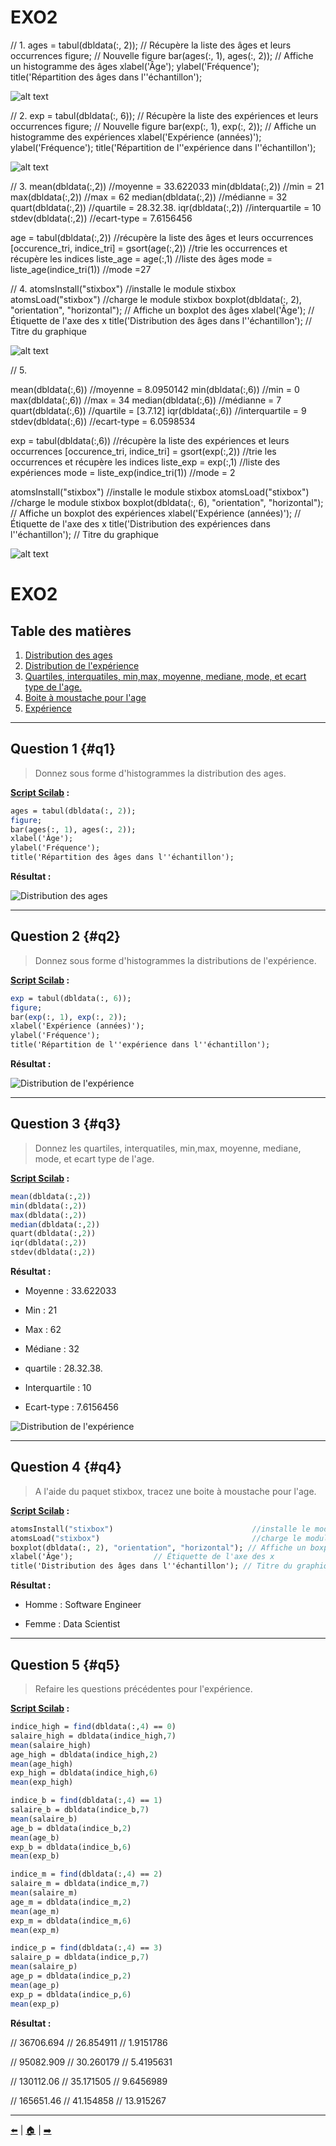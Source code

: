 # EXO2 



// 1.
ages = tabul(dbldata(:, 2)); // Récupère la liste des âges et leurs occurrences
figure;                       // Nouvelle figure
bar(ages(:, 1), ages(:, 2));  // Affiche un histogramme des âges
xlabel('Âge');
ylabel('Fréquence');
title('Répartition des âges dans l''échantillon');

![alt text](2.1.1-1.png)

// 2.
exp = tabul(dbldata(:, 6));    // Récupère la liste des expériences et leurs occurrences
figure;                        // Nouvelle figure
bar(exp(:, 1), exp(:, 2));     // Affiche un histogramme des expériences
xlabel('Expérience (années)');
ylabel('Fréquence');
title('Répartition de l''expérience dans l''échantillon');

![alt text](2.1.2-1.png)

// 3.
mean(dbldata(:,2))                                    //moyenne  =  33.622033
min(dbldata(:,2))                                     //min      =  21
max(dbldata(:,2))                                     //max      =  62
median(dbldata(:,2))                                  //médianne  =  32
quart(dbldata(:,2))                                   //quartile  = 28.32.38.
iqr(dbldata(:,2))                                     //interquartile = 10
stdev(dbldata(:,2))                                   //ecart-type = 7.6156456

age = tabul(dbldata(:,2))                             //récupère la liste des âges et leurs occurrences
[occurence_tri, indice_tri] = gsort(age(:,2))         //trie les occurrences et récupère les indices
liste_age = age(:,1)                                  //liste des âges
mode = liste_age(indice_tri(1))                       //mode =27  

// 4.
atomsInstall("stixbox")                               //installe le module stixbox
atomsLoad("stixbox")                                  //charge le module stixbox
boxplot(dbldata(:, 2), "orientation", "horizontal"); // Affiche un boxplot des âges
xlabel('Âge');                  // Étiquette de l'axe des x
title('Distribution des âges dans l''échantillon'); // Titre du graphique

![alt text](2.4-1.png)

// 5. 

mean(dbldata(:,6))                                    //moyenne  =  8.0950142
min(dbldata(:,6))                                     //min  =  0
max(dbldata(:,6))                                     //max  =   34
median(dbldata(:,6))                                  //médianne = 7
quart(dbldata(:,6))                                   //quartile  = [3.7.12]
iqr(dbldata(:,6))                                     //interquartile = 9
stdev(dbldata(:,6))                                   //ecart-type =  6.0598534

exp = tabul(dbldata(:,6))                             //récupère la liste des expériences et leurs occurrences
[occurence_tri, indice_tri] = gsort(exp(:,2))         //trie les occurrences et récupère les indices
liste_exp = exp(:,1)                                  //liste des expériences
mode = liste_exp(indice_tri(1))                       //mode = 2

atomsInstall("stixbox")                               //installe le module stixbox
atomsLoad("stixbox")                                  //charge le module stixbox
boxplot(dbldata(:, 6), "orientation", "horizontal"); // Affiche un boxplot des expériences
xlabel('Expérience (années)');  // Étiquette de l'axe des x
title('Distribution des expériences dans l''échantillon'); // Titre du graphique

![alt text](2.5-1.png)

# EXO2

## Table des matières
1. [Distribution des ages](#q1)
2. [Distribution de l'expérience](#q2)
3. [Quartiles, interquatiles, min,max, moyenne, mediane, mode, et ecart type de l'age.](#q3)
4. [Boite à moustache pour l'age](#q4)
5. [Expérience](#q5)

---

## Question 1 {#q1}

> Donnez sous forme d'histogrammes la distribution des ages.

**[Script Scilab](scripts/ex2-1.sce) :**

```scilab
ages = tabul(dbldata(:, 2)); 
figure;                       
bar(ages(:, 1), ages(:, 2));  
xlabel('Âge');
ylabel('Fréquence');
title('Répartition des âges dans l''échantillon'); 
```

**Résultat :**

![Distribution des ages](img/2.1.1.png)

---

## Question 2 {#q2}

> Donnez sous forme d'histogrammes la distributions de l'expérience.

**[Script Scilab](scripts/ex2-2.sce) :**

```scilab
exp = tabul(dbldata(:, 6));    
figure;                        
bar(exp(:, 1), exp(:, 2));    
xlabel('Expérience (années)');
ylabel('Fréquence');
title('Répartition de l''expérience dans l''échantillon');
```

**Résultat :**

![Distribution de l'expérience](img/2.1.2.png)

---

## Question 3 {#q3}

> Donnez les quartiles, interquatiles, min,max, moyenne, mediane, mode, et ecart type de l'age.

**[Script Scilab](scripts/ex2-3.sce) :**

```scilab
mean(dbldata(:,2))                                    
min(dbldata(:,2))                                     
max(dbldata(:,2))                                     
median(dbldata(:,2))                                  
quart(dbldata(:,2))                                   
iqr(dbldata(:,2))                                     
stdev(dbldata(:,2))                                                               
```
**Résultat :**

- Moyenne : 33.622033
- Min : 21
- Max : 62

- Médiane : 32
- quartile : 28.32.38.
- Interquartile : 10
- Ecart-type : 7.6156456

![Distribution de l'expérience](img/2.1.2.png)

---

## Question 4 {#q4}

> A l'aide du paquet stixbox, tracez une boite à moustache pour l'age.

**[Script Scilab](scripts/ex2-4.sce) :**

```scilab
atomsInstall("stixbox")                               //installe le module stixbox
atomsLoad("stixbox")                                  //charge le module stixbox
boxplot(dbldata(:, 2), "orientation", "horizontal"); // Affiche un boxplot des âges
xlabel('Âge');                  // Étiquette de l'axe des x
title('Distribution des âges dans l''échantillon'); // Titre du graphique                                                                             
```

**Résultat :**

- Homme : Software Engineer

- Femme : Data Scientist


---

## Question 5 {#q5}

> Refaire les questions précédentes pour l'expérience.

**[Script Scilab](scripts/ex2-5.sce) :**

```scilab
indice_high = find(dbldata(:,4) == 0)
salaire_high = dbldata(indice_high,7)
mean(salaire_high)                                  
age_high = dbldata(indice_high,2)
mean(age_high)                                      
exp_high = dbldata(indice_high,6)
mean(exp_high)                                      

indice_b = find(dbldata(:,4) == 1)
salaire_b = dbldata(indice_b,7)
mean(salaire_b)                                     
age_b = dbldata(indice_b,2)
mean(age_b)                                         
exp_b = dbldata(indice_b,6)
mean(exp_b)                                         

indice_m = find(dbldata(:,4) == 2)
salaire_m = dbldata(indice_m,7)
mean(salaire_m)                                     
age_m = dbldata(indice_m,2)
mean(age_m)                                         
exp_m = dbldata(indice_m,6)
mean(exp_m)                                         

indice_p = find(dbldata(:,4) == 3)
salaire_p = dbldata(indice_p,7)
mean(salaire_p)                                     
age_p = dbldata(indice_p,2)
mean(age_p)                                         
exp_p = dbldata(indice_p,6)
mean(exp_p)                                         
```

**Résultat :**

// 36706.694
// 26.854911
// 1.9151786

// 95082.909
// 30.260179
// 5.4195631

// 130112.06
// 35.171505
// 9.6456989

// 165651.46
// 41.154858
// 13.915267

---


[⬅️](../EXO1/ "Exercice précédent (Exercice 1)") | [🏠](../ "Retour au sommaire") | [➡️](../EXO3/ "Exercice suivant (Exercice 3)")
